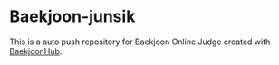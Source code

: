 # Baekjoon-junsik
This is a auto push repository for Baekjoon Online Judge created with [BaekjoonHub](https://github.com/BaekjoonHub/BaekjoonHub).
